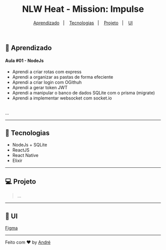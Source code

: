 <h1 align="center" >NLW Heat - Mission: Impulse</h1>

<p align="center">
    <a href="#-aprendizado">Aprendizado</a>&nbsp;&nbsp;&nbsp;|&nbsp;&nbsp;&nbsp;
    <a href="#-tecnologias">Tecnologias</a>&nbsp;&nbsp;&nbsp;|&nbsp;&nbsp;&nbsp;
    <a href="#-projeto">Projeto</a>&nbsp;&nbsp;&nbsp;|&nbsp;&nbsp;&nbsp;
    <a href="#-ui">UI</a>
</p>

<br />

## 📃 Aprendizado
#### Aula #01 - NodeJs
- Aprendi a criar rotas com express
- Aprendi a organizar as pastas de forma efeciente
- Aprendi a criar login com OGithuh
- Aprendi a gerar token JWT
- Aprendi a manipular o banco de dados SQLite com o prisma (migrate)
- Aprendi a implementar websocket com socket.io
<br />
...

<hr />

## 🚀 Tecnologias
- NodeJs + SQLite
- ReactJS
- React Native
- Elixir

<hr />

## 💻 Projeto
> ...

<hr />

## 🔖 UI
<a href="https://www.figma.com/file/C0cj4ayH8dVmtRvFvciHOF/%5BNLW-Heat---Mission%3A-Impulse%5D-DoWhile2021-(Community)?node-id=0%3A1">Figma</a>

<hr />

Feito com ♥ by <a href="https://github.com/vianaandre">André</a>
